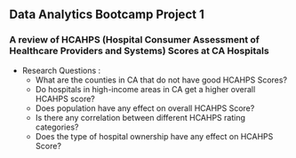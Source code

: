 ## Data Analytics Bootcamp Project 1
### A review of HCAHPS (Hospital Consumer Assessment of Healthcare Providers and Systems) Scores at CA Hospitals

* Research Questions :
  * What are the counties in CA that do not have good HCAHPS Scores? 
  * Do hospitals in high-income areas in CA get a higher overall HCAHPS score? 
  * Does population have any effect on overall HCAHPS Score? 
  * Is there any correlation between different HCAHPS rating categories? 
  * Does the type of hospital ownership have any effect on HCAHPS Score? 
